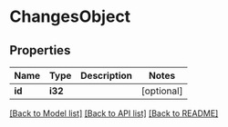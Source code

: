 # ChangesObject

## Properties

Name | Type | Description | Notes
------------ | ------------- | ------------- | -------------
**id** | **i32** |  | [optional] 

[[Back to Model list]](../README.md#documentation-for-models) [[Back to API list]](../README.md#documentation-for-api-endpoints) [[Back to README]](../README.md)


